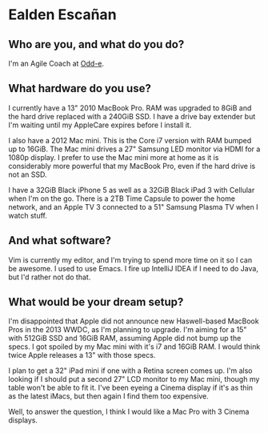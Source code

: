 # Ealden Escañan

## Who are you, and what do you do?

I'm an Agile Coach at [Odd-e](htp://odd-e.com).

## What hardware do you use?

I currently have a 13" 2010 MacBook Pro.  RAM was upgraded to 8GiB and the hard drive replaced with a 240GiB SSD.  I have a drive bay extender but I'm waiting until my AppleCare expires before I install it.

I also have a 2012 Mac mini.  This is the Core i7 version with RAM bumped up to 16GiB.  The Mac mini drives a 27" Samsung LED monitor via HDMI for a 1080p display.  I prefer to use the Mac mini more at home as it is considerably more powerful that my MacBook Pro, even if the hard drive is not an SSD.

I have a 32GiB Black iPhone 5 as well as a 32GiB Black iPad 3 with Cellular when I'm on the go.  There is a 2TB Time Capsule to power the home network, and an Apple TV 3 connected to a 51" Samsung Plasma TV when I watch stuff.

## And what software?

Vim is currently my editor, and I'm trying to spend more time on it so I can be awesome.  I used to use Emacs.  I fire up IntelliJ IDEA if I need to do Java, but I'd rather not do that.

## What would be your dream setup?

I'm disappointed that Apple did not announce new Haswell-based MacBook Pros in the 2013 WWDC, as I'm planning to upgrade.  I'm aiming for a 15" with 512GiB SSD and 16GiB RAM, assuming Apple did not bump up the specs.  I got spoiled by my Mac mini with it's i7 and 16GiB RAM.  I would think twice Apple releases a 13" with those specs.

I plan to get a 32" iPad mini if one with a Retina screen comes up.  I'm also looking if I should put a second 27" LCD monitor to my Mac mini, though my table won't be able to fit it.  I've been eyeing a Cinema display if it's as thin as the latest iMacs, but then again I find them too expensive.

Well, to answer the question, I think I would like a Mac Pro with 3 Cinema displays.
